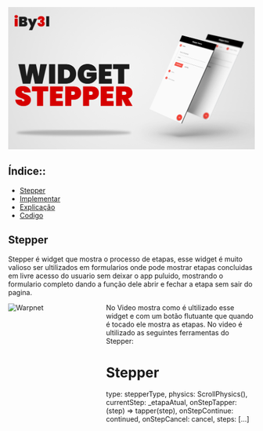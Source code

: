 ![APRESENTAÇÃO](https://github.com/iBy3l/Stepper_Flutter/blob/main/assets/ABERTURA.jpg)
##  Índice::
- [Stepper](#stapper)
- [Implementar](#Implementara)
- [Explicação](#explicacao)
- [Codigo](#codigo)

## Stepper
Stepper é widget que mostra o processo de etapas, esse widget é muito valioso ser ultilizados em formularios onde 
pode mostrar etapas concluidas em livre acesso do usuario sem deixar o app puluido, mostrando o formulario completo 
dando a função dele abrir e fechar a etapa sem sair do pagina.

<img align="left" height="400 px" width="200px" alt="Warpnet" src="https://github.com/iBy3l/Stepper_Flutter/blob/main/assets/stepper.gif"/>

No Video mostra como é ultilizado esse widget e com um botão flutuante que quando é tocado ele mostra as etapas.
No video é ultilizado as seguintes ferramentas do Stepper:
# Stepper
type: stepperType,
physics: ScrollPhysics(),
currentStep: _etapaAtual,
onStepTapper: (step) => tapper(step),
onStepContinue: continued,
onStepCancel: cancel,
steps: <Step>[...]
  


